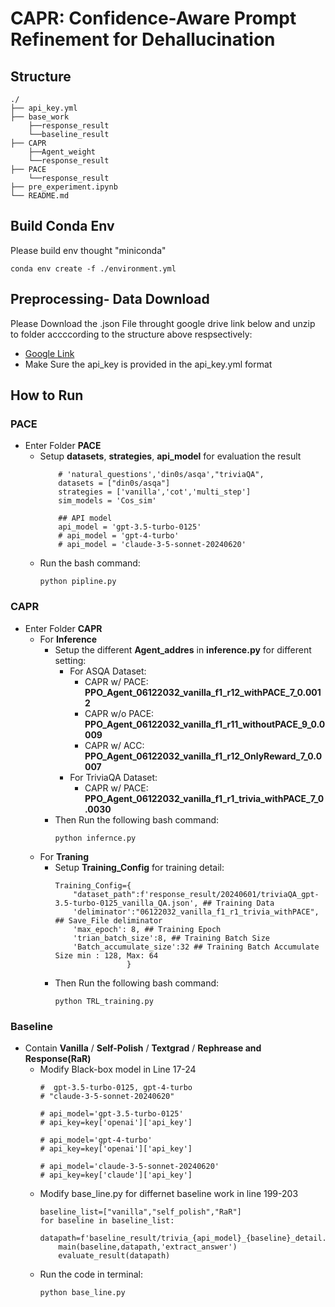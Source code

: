 # CAPR: Confidence-Aware Prompt Refinement for Dehallucination

## Structure
```
./
├── api_key.yml
├── base_work
    ├──response_result
    └──baseline_result
├── CAPR
    ├──Agent_weight
    └──response_result
├── PACE
    └──response_result
├── pre_experiment.ipynb
└── README.md
```
## Build Conda Env
Please build env thought "miniconda"
```
conda env create -f ./environment.yml
```

## Preprocessing- Data Download
Please Download the .json File throught google drive link below and unzip to folder accccording to the structure above respsectively:
- [Google Link](https://drive.google.com/file/d/13blyu19dmVWNquZ7IzOKxP3GalaH6cwb/view?usp=sharing)
- Make Sure the api_key is provided in the api_key.yml format

## How to Run
### PACE
- Enter Folder **PACE**
    - Setup **datasets**, **strategies**, **api_model** for evaluation the result
        ```
            # 'natural_questions','din0s/asqa',"triviaQA",
            datasets = ["din0s/asqa"]
            strategies = ['vanilla','cot','multi_step']
            sim_models = 'Cos_sim'

            ## API model
            api_model = 'gpt-3.5-turbo-0125'
            # api_model = 'gpt-4-turbo'
            # api_model = 'claude-3-5-sonnet-20240620'
        ```
    - Run the bash command:
        ```
        python pipline.py
        ```
### CAPR

- Enter Folder **CAPR**
    - For **Inference**
        - Setup the different **Agent_addres** in **inference.py** for different setting:
            - For ASQA Dataset:
                - CAPR w/ PACE: **PPO_Agent_06122032_vanilla_f1_r12_withPACE_7_0.0012**
                - CAPR w/o PACE: **PPO_Agent_06122032_vanilla_f1_r11_withoutPACE_9_0.0009**
                - CAPR w/ ACC: **PPO_Agent_06122032_vanilla_f1_r12_OnlyReward_7_0.0007**
            - For TriviaQA Dataset:
                - CAPR w/ PACE: **PPO_Agent_06122032_vanilla_f1_r1_trivia_withPACE_7_0.0030**
        - Then Run the following bash command:
            ```
            python infernce.py
            ```
    - For **Traning**
        - Setup **Training_Config** for training detail:
            ```
            Training_Config={
                "dataset_path":f'response_result/20240601/triviaQA_gpt-3.5-turbo-0125_vanilla_QA.json', ## Training Data
                'deliminator':"06122032_vanilla_f1_r1_trivia_withPACE", ## Save_File deliminator
                'max_epoch': 8, ## Training Epoch
                'trian_batch_size':8, ## Training Batch Size
                'Batch_accumulate_size':32 ## Training Batch Accumulate Size min : 128, Max: 64
                            }
            ```
        - Then Run the following bash command:
            ```
            python TRL_training.py
            ```
### Baseline
- Contain **Vanilla** / **Self-Polish** / **Textgrad** / **Rephrease and Response(RaR)**
    - Modify Black-box model in Line 17-24
        ```
        #  gpt-3.5-turbo-0125, gpt-4-turbo
        # "claude-3-5-sonnet-20240620"

        # api_model='gpt-3.5-turbo-0125'
        # api_key=key['openai']['api_key']

        # api_model='gpt-4-turbo'
        # api_key=key['openai']['api_key']

        # api_model='claude-3-5-sonnet-20240620'
        # api_key=key['claude']['api_key']

        ```
    - Modify base_line.py for differnet baseline work in line 199-203
        ```
        baseline_list=["vanilla","self_polish","RaR"]
        for baseline in baseline_list:
            datapath=f'baseline_result/trivia_{api_model}_{baseline}_detail.json'
            main(baseline,datapath,'extract_answer')
            evaluate_result(datapath)
        ```
    - Run the code in terminal:
        ```
        python base_line.py
        ```

